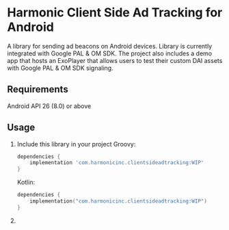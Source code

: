 # Harmonic Client Side Ad Tracking for Android

A library for sending ad beacons on Android devices. Library is currently integrated with Google PAL & OM SDK. The project also includes a demo app that hosts an ExoPlayer that allows users to test their custom DAI assets with Google PAL & OM SDK signaling.

## Requirements
Android API 26 (8.0) or above

## Usage
1. Include this library in your project
   Groovy:
   ```groovy
   dependencies {
       implementation 'com.harmonicinc.clientsideadtracking:WIP' 
   }
   ```
   Kotlin:
   ```kotlin
   dependencies {
       implementation("com.harmonicinc.clientsideadtracking:WIP") 
   }
   ```
2. 